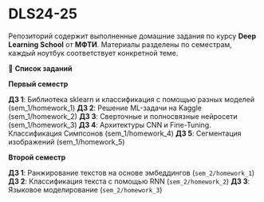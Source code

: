 # DLS24-25

Репозиторий содержит выполненные домашние задания по курсу __Deep Learning School__ от __МФТИ__.
Материалы разделены по семестрам, каждый ноутбук соответствует конкретной теме.

📌 __Список заданий__

__Первый семестр__

__ДЗ 1__: Библиотека sklearn и классификация с помощью разных моделей (sem_1/homework_1)
__ДЗ 2__: Решение ML-задачи на Kaggle (sem_1/homework_2)
__ДЗ 3__: Сверточные и полносвязные нейросети (sem_1/homework_3)
__ДЗ 4__: Архитектуры CNN и Fine-Tuning. Классификация Симпсонов (sem_1/homework_4)
__ДЗ 5__: Сегментация изображений (sem_1/homework_5)

__Второй семестр__

__ДЗ 1__: Ранжирование текстов на основе эмбеддингов (``sem_2/homework_1``)
__ДЗ 2__: Классификация текста с помощью RNN (```sem_2/homework_2```)
__ДЗ 3__: Языковое моделирование (``sem_2/homework_3``)
